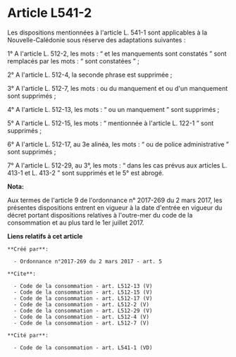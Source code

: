 # Article L541-2

Les dispositions mentionnées à l'article L. 541-1 sont applicables à la Nouvelle-Calédonie sous réserve des adaptations
suivantes : 

1° A l'article L. 512-2, les mots : “ et les manquements sont constatés ” sont remplacés par les mots : “ sont constatées
” ; 

2° A l'article L. 512-4, la seconde phrase est supprimée ; 

3° A l'article L. 512-7, les mots : ou du manquement et ou d'un manquement sont supprimés ; 

4° A l'article L. 512-13, les mots : “ ou un manquement ” sont supprimés ; 

5° A l'article L. 512-15, les mots : “ mentionnée à l'article L. 122-1 ” sont supprimés ; 

6° A l'article L. 512-17, au 3e alinéa, les mots : “ ou de police administrative ” sont supprimés ; 

7° A l'article L. 512-29, au 3°, les mots : “ dans les cas prévus aux articles L. 413-1 et L. 413-2 ” sont supprimés et le 5°
est abrogé.

**Nota:**

Aux termes de l'article 9 de l'ordonnance n° 2017-269 du 2 mars 2017,  les présentes dispositions entrent en vigueur à la
date d'entrée en  vigueur du décret portant dispositions relatives à l'outre-mer du code  de la consommation et au plus tard
le 1er juillet 2017.

**Liens relatifs à cet article**

	**Créé par**:

	  - Ordonnance n°2017-269 du 2 mars 2017 - art. 5

	**Cite**:

	  - Code de la consommation - art. L512-13 (V)
	  - Code de la consommation - art. L512-15 (V)
	  - Code de la consommation - art. L512-17 (V)
	  - Code de la consommation - art. L512-2 (V)
	  - Code de la consommation - art. L512-29 (V)
	  - Code de la consommation - art. L512-4 (V)
	  - Code de la consommation - art. L512-7 (V)

	**Cité par**:

	  - Code de la consommation - art. L541-1 (VD)

